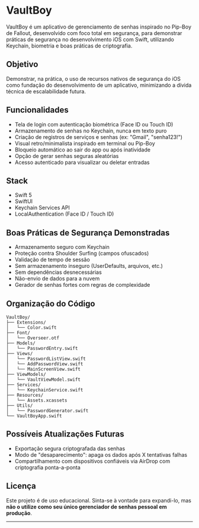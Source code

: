 # VaultBoy

VaultBoy é um aplicativo de gerenciamento de senhas inspirado no Pip-Boy de Fallout, desenvolvido com foco total em segurança, para demonstrar práticas de segurança no desenvolvimento iOS com Swift, utilizando Keychain, biometria e boas práticas de criptografia.

## Objetivo

Demonstrar, na prática, o uso de recursos nativos de segurança do iOS como fundação do desenvolvimento de um aplicativo, minimizando a dívida técnica de escalabilidade futura.

## Funcionalidades

- Tela de login com autenticação biométrica (Face ID ou Touch ID)
- Armazenamento de senhas no Keychain, nunca em texto puro
- Criação de registros de serviços e senhas (ex: "Gmail", "senha123!")
- Visual retro/minimalista inspirado em terminal ou Pip-Boy
- Bloqueio automático ao sair do app ou após inatividade
- Opção de gerar senhas seguras aleatórias
- Acesso autenticado para visualizar ou deletar entradas

## Stack

- Swift 5
- SwiftUI
- Keychain Services API
- LocalAuthentication (Face ID / Touch ID)

## Boas Práticas de Segurança Demonstradas

- Armazenamento seguro com Keychain
- Proteção contra Shoulder Surfing (campos ofuscados)
- Validação de tempo de sessão
- Sem armazenamento inseguro (UserDefaults, arquivos, etc.)
- Sem dependências desnecessárias
- Não-envio de dados para a nuvem
- Gerador de senhas fortes com regras de complexidade

## Organização do Código

```
VaultBoy/
├── Extensions/
│   └── Color.swift
├── Font/
│   └── Overseer.otf
├── Models/
│   └── PasswordEntry.swift
├── Views/
│   └── PasswordListView.swift
│   └── AddPasswordView.swift
│   └── MainScreenView.swift
├── ViewModels/
│   └── VaultViewModel.swift
├── Services/
│   └── KeychainService.swift
├── Resources/
│   └── Assets.xcassets
├── Utils/
│   └── PasswordGenerator.swift
└── VaultBoyApp.swift
```

## Possíveis Atualizações Futuras

- Exportação segura criptografada das senhas
- Modo de "desaparecimento": apaga os dados após X tentativas falhas
- Compartilhamento com dispositivos confiáveis via AirDrop com criptografia ponta-a-ponta

## Licença

Este projeto é de uso educacional. Sinta-se à vontade para expandi-lo, mas **não o utilize como seu único gerenciador de senhas pessoal em produção**.

---
